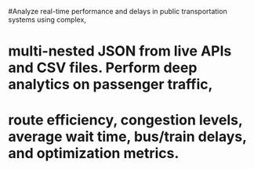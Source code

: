 #Analyze real-time performance and delays in public transportation systems using complex, 
# multi-nested JSON from live APIs and CSV files. Perform deep analytics on passenger traffic,
# route efficiency, congestion levels, average wait time, bus/train delays, and optimization metrics.
